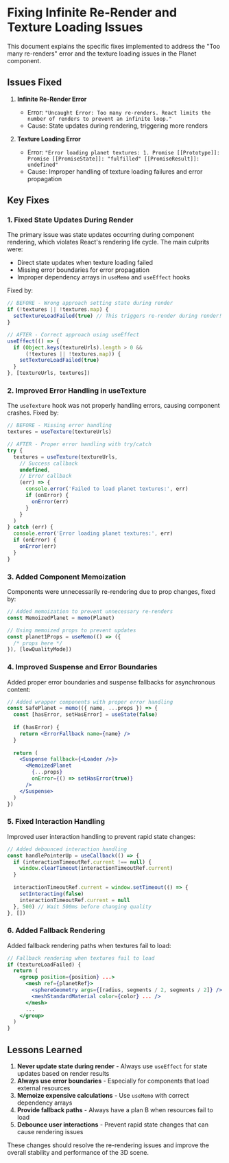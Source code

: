 # Fixing Infinite Re-Render and Texture Loading Issues

This document explains the specific fixes implemented to address the "Too many re-renders" error and the texture loading issues in the Planet component.

## Issues Fixed

1. **Infinite Re-Render Error**
   - Error: `"Uncaught Error: Too many re-renders. React limits the number of renders to prevent an infinite loop."`
   - Cause: State updates during rendering, triggering more renders

2. **Texture Loading Error**
   - Error: `"Error loading planet textures: 1. Promise [[Prototype]]: Promise [[PromiseState]]: "fulfilled" [[PromiseResult]]: undefined"`
   - Cause: Improper handling of texture loading failures and error propagation

## Key Fixes

### 1. Fixed State Updates During Render

The primary issue was state updates occurring during component rendering, which violates React's rendering life cycle. The main culprits were:

- Direct state updates when texture loading failed
- Missing error boundaries for error propagation
- Improper dependency arrays in `useMemo` and `useEffect` hooks

Fixed by:

```jsx
// BEFORE - Wrong approach setting state during render
if (!textures || !textures.map) {
  setTextureLoadFailed(true) // This triggers re-render during render!
}

// AFTER - Correct approach using useEffect
useEffect(() => {
  if (Object.keys(textureUrls).length > 0 && 
      (!textures || !textures.map)) {
    setTextureLoadFailed(true)
  }
}, [textureUrls, textures])
```

### 2. Improved Error Handling in useTexture

The `useTexture` hook was not properly handling errors, causing component crashes. Fixed by:

```jsx
// BEFORE - Missing error handling
textures = useTexture(textureUrls)

// AFTER - Proper error handling with try/catch
try {
  textures = useTexture(textureUrls, 
    // Success callback
    undefined, 
    // Error callback
    (err) => {
      console.error('Failed to load planet textures:', err)
      if (onError) {
        onError(err)
      }
    }
  )
} catch (err) {
  console.error('Error loading planet textures:', err)
  if (onError) {
    onError(err)
  }
}
```

### 3. Added Component Memoization

Components were unnecessarily re-rendering due to prop changes, fixed by:

```jsx
// Added memoization to prevent unnecessary re-renders
const MemoizedPlanet = memo(Planet)

// Using memoized props to prevent updates
const planet1Props = useMemo(() => ({
  /* props here */
}), [lowQualityMode])
```

### 4. Improved Suspense and Error Boundaries

Added proper error boundaries and suspense fallbacks for asynchronous content:

```jsx
// Added wrapper components with proper error handling
const SafePlanet = memo(({ name, ...props }) => {
  const [hasError, setHasError] = useState(false)
  
  if (hasError) {
    return <ErrorFallback name={name} />
  }
  
  return (
    <Suspense fallback={<Loader />}>
      <MemoizedPlanet 
        {...props} 
        onError={() => setHasError(true)}
      />
    </Suspense>
  )
})
```

### 5. Fixed Interaction Handling

Improved user interaction handling to prevent rapid state changes:

```jsx
// Added debounced interaction handling
const handlePointerUp = useCallback(() => {
  if (interactionTimeoutRef.current !== null) {
    window.clearTimeout(interactionTimeoutRef.current)
  }
  
  interactionTimeoutRef.current = window.setTimeout(() => {
    setInteracting(false)
    interactionTimeoutRef.current = null
  }, 500) // Wait 500ms before changing quality
}, [])
```

### 6. Added Fallback Rendering

Added fallback rendering paths when textures fail to load:

```jsx
// Fallback rendering when textures fail to load
if (textureLoadFailed) {
  return (
    <group position={position} ...>
      <mesh ref={planetRef}>
        <sphereGeometry args={[radius, segments / 2, segments / 2]} />
        <meshStandardMaterial color={color} ... />
      </mesh>
      ...
    </group>
  )
}
```

## Lessons Learned

1. **Never update state during render** - Always use `useEffect` for state updates based on render results
2. **Always use error boundaries** - Especially for components that load external resources
3. **Memoize expensive calculations** - Use `useMemo` with correct dependency arrays
4. **Provide fallback paths** - Always have a plan B when resources fail to load
5. **Debounce user interactions** - Prevent rapid state changes that can cause rendering issues

These changes should resolve the re-rendering issues and improve the overall stability and performance of the 3D scene.
